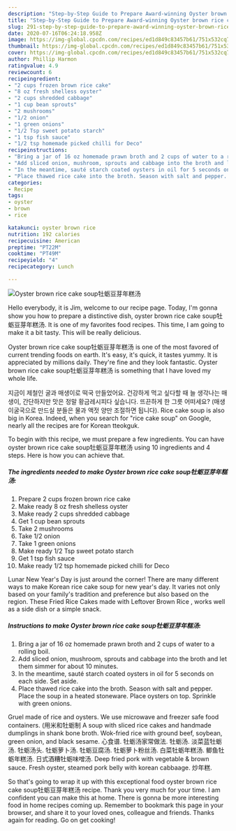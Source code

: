 ```yaml
---
description: "Step-by-Step Guide to Prepare Award-winning Oyster brown rice cake soup牡蛎豆芽年糕汤"
title: "Step-by-Step Guide to Prepare Award-winning Oyster brown rice cake soup牡蛎豆芽年糕汤"
slug: 291-step-by-step-guide-to-prepare-award-winning-oyster-brown-rice-cake-soup
date: 2020-07-16T06:24:18.958Z
image: https://img-global.cpcdn.com/recipes/ed1d849c83457b61/751x532cq70/oyster-brown-rice-cake-soup牡蛎豆芽年糕汤-recipe-main-photo.jpg
thumbnail: https://img-global.cpcdn.com/recipes/ed1d849c83457b61/751x532cq70/oyster-brown-rice-cake-soup牡蛎豆芽年糕汤-recipe-main-photo.jpg
cover: https://img-global.cpcdn.com/recipes/ed1d849c83457b61/751x532cq70/oyster-brown-rice-cake-soup牡蛎豆芽年糕汤-recipe-main-photo.jpg
author: Phillip Harmon
ratingvalue: 4.9
reviewcount: 6
recipeingredient:
- "2 cups frozen brown rice cake"
- "8 oz fresh shelless oyster"
- "2 cups shredded cabbage"
- "1 cup bean sprouts"
- "2 mushrooms"
- "1/2 onion"
- "1 green onions"
- "1/2 Tsp sweet potato starch"
- "1 tsp fish sauce"
- "1/2 tsp homemade picked chilli for Deco"
recipeinstructions:
- "Bring a jar of 16 oz homemade prawn broth and 2 cups of water to a rolling boil."
- "Add sliced onion, mushroom, sprouts and cabbage into the broth and let them simmer for about 10 minutes."
- "In the meantime, sauté starch coated oysters in oil for 5 seconds on each side. Set aside."
- "Place thawed rice cake into the broth. Season with salt and pepper. Place the soup in a heated stoneware. Place oysters on top. Sprinkle with green onions."
categories:
- Recipe
tags:
- oyster
- brown
- rice

katakunci: oyster brown rice 
nutrition: 192 calories
recipecuisine: American
preptime: "PT22M"
cooktime: "PT49M"
recipeyield: "4"
recipecategory: Lunch

---
```



![Oyster brown rice cake soup牡蛎豆芽年糕汤](https://img-global.cpcdn.com/recipes/ed1d849c83457b61/751x532cq70/oyster-brown-rice-cake-soup牡蛎豆芽年糕汤-recipe-main-photo.jpg)

Hello everybody, it is Jim, welcome to our recipe page. Today, I'm gonna show you how to prepare a distinctive dish, oyster brown rice cake soup牡蛎豆芽年糕汤. It is one of my favorites food recipes. This time, I am going to make it a bit tasty. This will be really delicious.

Oyster brown rice cake soup牡蛎豆芽年糕汤 is one of the most favored of current trending foods on earth. It's easy, it's quick, it tastes yummy. It is appreciated by millions daily. They're fine and they look fantastic. Oyster brown rice cake soup牡蛎豆芽年糕汤 is something that I have loved my whole life.

지금이 제철인 굴과 매생이로 떡국 만들었어요. 건강하게 먹고 싶다할 때 늘 생각나는 매생이, 간단하지만 맛은 정말 황금레시피다 싶습니다. 뜨끈하게 한 그릇 어떠세요? (매생이굴국으로 만드실 분들은 물과 액젓 양만 조절하면 됩니다). Rice cake soup is also big in Korea. Indeed, when you search for &#34;rice cake soup&#34; on Google, nearly all the recipes are for Korean tteokguk.


To begin with this recipe, we must prepare a few ingredients. You can have oyster brown rice cake soup牡蛎豆芽年糕汤 using 10 ingredients and 4 steps. Here is how you can achieve that.

<!--inarticleads1-->

##### The ingredients needed to make Oyster brown rice cake soup牡蛎豆芽年糕汤:

1. Prepare 2 cups frozen brown rice cake
1. Make ready 8 oz fresh shelless oyster
1. Make ready 2 cups shredded cabbage
1. Get 1 cup bean sprouts
1. Take 2 mushrooms
1. Take 1/2 onion
1. Take 1 green onions
1. Make ready 1/2 Tsp sweet potato starch
1. Get 1 tsp fish sauce
1. Make ready 1/2 tsp homemade picked chilli for Deco


Lunar New Year&#39;s Day is just around the corner! There are many different ways to make Korean rice cake soup for new year&#39;s day. It varies not only based on your family&#39;s tradition and preference but also based on the region. These Fried Rice Cakes made with Leftover Brown Rice , works well as a side dish or a simple snack. 

<!--inarticleads2-->

##### Instructions to make Oyster brown rice cake soup牡蛎豆芽年糕汤:

1. Bring a jar of 16 oz homemade prawn broth and 2 cups of water to a rolling boil.
1. Add sliced onion, mushroom, sprouts and cabbage into the broth and let them simmer for about 10 minutes.
1. In the meantime, sauté starch coated oysters in oil for 5 seconds on each side. Set aside.
1. Place thawed rice cake into the broth. Season with salt and pepper. Place the soup in a heated stoneware. Place oysters on top. Sprinkle with green onions.


Gruel made of rice and oysters. We use microwave and freezer safe food containers. (用米和牡蛎制 A soup with sliced rice cakes and handmade dumplings in shank bone broth. Wok-fried rice with ground beef, soybean, green onion, and black sesame. 心食谱. 牡蛎汤家常做法. 牡蛎汤. 淡菜蓝牡蛎汤. 牡蛎汤头. 牡蛎萝卜汤. 牡蛎豆腐汤. 牡蛎萝卜粉丝汤. 白菜牡蛎年糕汤. 鲫鱼牡蛎年糕汤. 日式酒糟牡蛎味噌汤. Deep fried pork with vegetable &amp; brown sauce. Fresh oyster, steamed pork belly with korean cabbaage. 炒年糕. 

So that's going to wrap it up with this exceptional food oyster brown rice cake soup牡蛎豆芽年糕汤 recipe. Thank you very much for your time. I am confident you can make this at home. There is gonna be more interesting food in home recipes coming up. Remember to bookmark this page in your browser, and share it to your loved ones, colleague and friends. Thanks again for reading. Go on get cooking!
